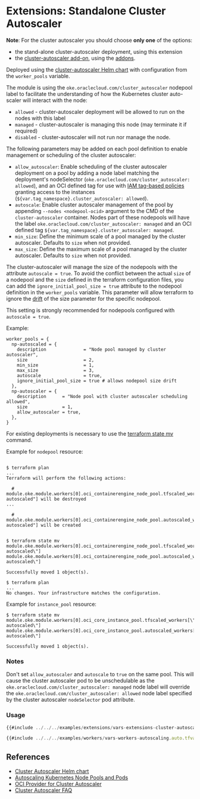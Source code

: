 # Extensions: Standalone Cluster Autoscaler

**Note**: For the cluster autoscaler you should choose **only one** of the options:
- the stand-alone cluster-autoscaler deployment, using this extension
- the [cluster-autoscaler add-on](https://docs.oracle.com/en-us/iaas/Content/ContEng/Tasks/contengconfiguringclusteraddons-configurationarguments.htm#contengconfiguringclusteraddons-configurationarguments_ClusterAutoscaler), using the [addons](./cluster_addons.md).

Deployed using the [cluster-autoscaler Helm chart](https://github.com/kubernetes/autoscaler/tree/master/charts/cluster-autoscaler) with configuration from the `worker_pools` variable.

The module is using the `oke.oraclecloud.com/cluster_autoscaler` nodepool label to facilitate the understanding of how the Kubernetes cluster auto-scaler will interact with the node:
- `allowed` - cluster-autoscaler deployment will be allowed to run on the nodes with this label
- `managed` - cluster-autoscaler is managing this node (may terminate it if required)
- `disabled` - cluster-autoscaler will not run nor manage the node.

The following parameters may be added on each pool definition to enable management or scheduling of the cluster autoscaler:
* `allow_autoscaler`: Enable scheduling of the cluster autoscaler deployment on a pool by adding a node label matching the deployment's nodeSelector (`oke.oraclecloud.com/cluster_autoscaler: allowed`), and an OCI defined tag for use with [IAM tag-based policies](https://docs.oracle.com/en-us/iaas/Content/Tagging/Tasks/managingaccesswithtags.htm) granting access to the instances (`${var.tag_namespace}.cluster_autoscaler: allowed`).
* `autoscale`: Enable cluster autoscaler management of the pool by appending `--nodes <nodepool-ocid>` argument to the CMD of the `cluster-autoscaler` container. Nodes part of these nodepools will have the label `oke.oraclecloud.com/cluster_autoscaler: managed` and an OCI defined tag `${var.tag_namespace}.cluster_autoscaler: managed`. 
* `min_size`: Define the minimum scale of a pool managed by the cluster autoscaler. Defaults to `size` when not provided.
* `max_size`: Define the maximum scale of a pool managed by the cluster autoscaler. Defaults to `size` when not provided.

The cluster-autoscaler will manage the size of the nodepools with the attribute `autoscale = true`. To avoid the conflict between the actual `size` of a nodepool and the `size` defined in the terraform configuration files, you can add the `ignore_initial_pool_size = true` attribute to the nodepool definition in the `worker_pools` variable. This parameter will allow terraform to ignore the [drift](https://developer.hashicorp.com/terraform/tutorials/state/resource-drift) of the size parameter for the specific nodepool.

This setting is strongly recommended for nodepools configured with `autoscale = true`.

Example:

```
worker_pools = {
  np-autoscaled = {
    description              = "Node pool managed by cluster autoscaler",
    size                     = 2,
    min_size                 = 1,
    max_size                 = 3,
    autoscale                = true,
    ignore_initial_pool_size = true # allows nodepool size drift
  },
  np-autoscaler = {
    description      = "Node pool with cluster autoscaler scheduling allowed",
    size             = 1,
    allow_autoscaler = true,
  },
}

```


For existing deployments is necessary to use the [terraform state mv](https://developer.hashicorp.com/terraform/cli/commands/state/mv) command.

Example for `nodepool` resource:
```

$ terraform plan
...
Terraform will perform the following actions:
  
  # module.oke.module.workers[0].oci_containerengine_node_pool.tfscaled_workers["np-autoscaled"] will be destroyed
...

  # module.oke.module.workers[0].oci_containerengine_node_pool.autoscaled_workers["np-autoscaled"] will be created


$ terraform state mv module.oke.module.workers[0].oci_containerengine_node_pool.tfscaled_workers[\"np-autoscaled\"]  module.oke.module.workers[0].oci_containerengine_node_pool.autoscaled_workers[\"np-autoscaled\"]

Successfully moved 1 object(s).

$ terraform plan
...
No changes. Your infrastructure matches the configuration.

```

Example for `instance_pool` resource:

```
$ terraform state mv module.oke.module.workers[0].oci_core_instance_pool.tfscaled_workers[\"np-autoscaled\"] module.oke.module.workers[0].oci_core_instance_pool.autoscaled_workers[\"np-autoscaled\"]

Successfully moved 1 object(s).

```

### Notes

Don't set `allow_autoscaler` and `autoscale` to `true` on the same pool. This will cause the cluster autoscaler pod to be unschedulable as the `oke.oraclecloud.com/cluster_autoscaler: managed` node label will override the `oke.oraclecloud.com/cluster_autoscaler: allowed` node label specified by the cluster autoscaler `nodeSelector` pod attribute.

### Usage
```javascript
{{#include ../../../examples/extensions/vars-extensions-cluster-autoscaler.auto.tfvars:4:}}
```

```javascript
{{#include ../../../examples/workers/vars-workers-autoscaling.auto.tfvars:4:}}
```

## References
* [Cluster Autoscaler Helm chart](https://github.com/kubernetes/autoscaler/tree/master/charts/cluster-autoscaler)
* [Autoscaling Kubernetes Node Pools and Pods](https://docs.oracle.com/en-us/iaas/Content/ContEng/Tasks/contengautoscalingclusters.htm)
* [OCI Provider for Cluster Autoscaler](https://github.com/kubernetes/autoscaler/tree/master/cluster-autoscaler/cloudprovider/oci#cluster-autoscaler-for-oracle-cloud-infrastructure-oci)
* [Cluster Autoscaler FAQ](https://github.com/kubernetes/autoscaler/blob/master/cluster-autoscaler/FAQ.md)